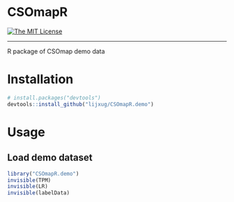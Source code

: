 # CSOmapR
[![The MIT License](https://img.shields.io/badge/license-MIT-orange.svg)](https://github.com/lijxug/CSOmapR/blob/master/LICENSE)

---

R package of CSOmap demo data

# Installation

``` r
# install.packages("devtools")
devtools::install_github("lijxug/CSOmapR.demo")
```

# Usage 

## Load demo dataset
``` r
library("CSOmapR.demo")
invisible(TPM)
invisible(LR)
invisible(labelData)
```
